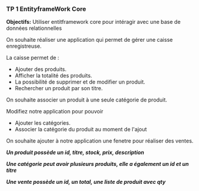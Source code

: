 ### TP 1 EntityframeWork Core
**Objectifs:** Utiliser entitframework core pour intéragir avec une base de données relationnelles

On souhaite réaliser une application qui permet de gérer une caisse enregistreuse.

La caisse permet de :

- Ajouter des produits.
- Afficher la totalité des produits.
- La possibilité de supprimer et de modifier un produit.
- Rechercher un produit par son titre.

On souhaite associer un produit à une seule catégorie de produit.

Modifiez notre application pour pouvoir
- Ajouter les catégories.
- Associer la catégorie du produit au moment de l'ajout

On souhaite ajouter à notre application une fenetre pour réaliser des ventes.


***Un produit possède un id, titre, stock, prix, description***

***Une catégorie peut avoir plusieurs produits, elle a également un id et un titre***

***Une vente possède un id, un total, une liste de produit avec qty***